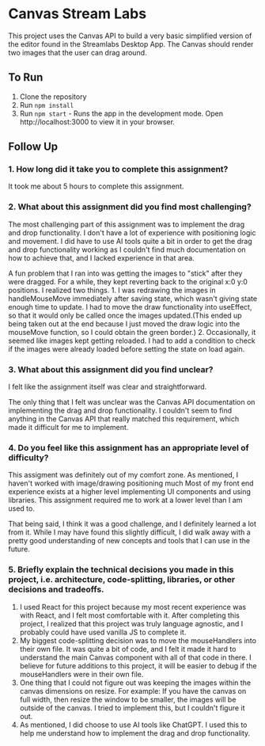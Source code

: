 # Canvas Stream Labs
This project uses the Canvas API to build a very basic simplified version of the editor found in the Streamlabs Desktop App.
The Canvas should render two images that the user can drag around.

## To Run
1. Clone the repository
2. Run `npm install`
3. Run `npm start` -
Runs the app in the development mode.
Open http://localhost:3000 to view it in your browser.


## Follow Up   

### 1. How long did it take you to complete this assignment?
It took me about 5 hours to complete this assignment.
### 2. What about this assignment did you find most challenging?
The most challenging part of this assignment was to implement the drag and drop functionality. I don't have a lot of experience with positioning logic
and movement. I did have to use AI tools quite a bit in order to get the drag and drop functionality working as I couldn't find
much documentation on how to achieve that, and I lacked experience in that area.

A fun problem that I ran into was getting the images to "stick" after they were dragged. For a while, 
they kept reverting back to the original x:0 y:0 positions. I realized two things. 1. I was redrawing the images in handleMouseMove immediately after saving
state, which wasn't giving state enough time to update. I had to move the draw functionality into useEffect, so that it would only be called once the images
updated.(This ended up being taken out at the end because I just moved the draw logic into the mouseMove function, so I could obtain the green border.) 2.
Occasionally, it seemed like images kept getting reloaded. I had to add a condition to check if the images were already loaded before setting the state on load again.

### 3. What about this assignment did you find unclear?
I felt like the assignment itself was clear and straightforward. 

The only thing that I felt was unclear was the Canvas API documentation on implementing the drag and drop functionality. 
I couldn't seem to find anything in the Canvas API that really matched this requirement, which made it difficult for me to implement.
### 4. Do you feel like this assignment has an appropriate level of difficulty?
This assigment was definitely out of my comfort zone. As mentioned, I haven't worked with image/drawing positioning much
Most of my front end experience exists at a higher level implementing UI components and using libraries. This assignment required me to work at a lower level
than I am used to.

That being said, I think it was a good challenge, and I definitely learned a lot from it. While I may have found this slightly difficult,
I did walk away with a pretty good understanding of new concepts and tools that I can use in the future.
### 5. Briefly explain the technical decisions you made in this project, i.e. architecture, code-splitting, libraries, or other decisions and tradeoffs.
1. I used React for this project because my most recent experience was with React, and I felt most comfortable with it. After completing this project,
I realized that this project was truly language agnostic, and I probably could have used vanilla JS to complete it.
2. My biggest code-splitting decision was to move the mouseHandlers into their own file. It was quite a bit of code,
and I felt it made it hard to understand the main Canvas component with all of that code in there. I believe for future
additions to this project, it will be easier to debug if the mouseHandlers were in their own file.
3. One thing that I could not figure out was keeping the images within the canvas dimensions on resize. For example: If you have the canvas on full width,
then resize the window to be smaller, the images will be outside of the canvas. I tried to implement this, but I couldn't figure it out.
4. As mentioned, I did choose to use AI tools like ChatGPT. I used this to help me understand how to implement the drag and drop functionality.